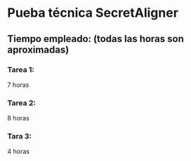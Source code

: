 # Pueba técnica SecretAligner

## Tiempo empleado: (todas las horas son aproximadas)

### Tarea 1:

7 horas

### Tarea 2:

8 horas

### Tara 3: 

4 horas

